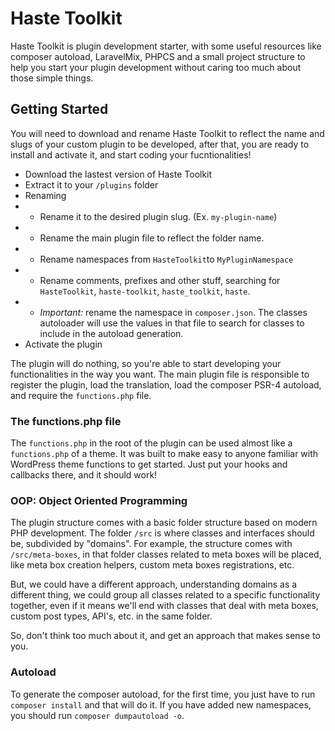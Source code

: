 # Haste Toolkit

Haste Toolkit is plugin development starter, with some useful resources like composer autoload, LaravelMix, PHPCS and a small project structure to help you start your plugin development without caring too much about those simple things.

## Getting Started

You will need to download and rename Haste Toolkit to reflect the name and slugs of your custom plugin to be developed, after that, you are ready to install and activate it, and start coding your fucntionalities!

- Download the lastest version of Haste Toolkit
- Extract it to your `/plugins` folder
- Renaming
- - Rename it to the desired plugin slug. (Ex. `my-plugin-name`)
- - Rename the main plugin file to reflect the folder name.
- - Rename namespaces from `HasteToolkit`to `MyPluginNamespace`
- - Rename comments, prefixes and other stuff, searching for `HasteToolkit`, `haste-toolkit`, `haste_toolkit`, `haste`.
- - *Important:* rename the namespace in `composer.json`. The classes autoloader will use the values in that file to search for classes to include in the autoload generation.
- Activate the plugin

The plugin will do nothing, so you're able to start developing your functionalities in the way you want. The main plugin file is responsible to register the plugin, load the translation, load the composer PSR-4 autoload, and require the `functions.php` file.

### The functions.php file
The `functions.php` in the root of the plugin can be used almost like a `functions.php` of a theme. It was built to make easy to anyone familiar with WordPress theme functions to get started. Just put your hooks and callbacks there, and it should work!

### OOP: Object Oriented Programming
The plugin structure comes with a basic folder structure based on modern PHP development. The folder `/src` is where classes and interfaces should be, subdivided by "domains". For example, the structure comes with `/src/meta-boxes`, in that folder classes related to meta boxes will be placed, like meta box creation helpers, custom meta boxes registrations, etc. 

But, we could have a different approach, understanding domains as a different thing, we could group all classes related to a specific functionality together, even if it means we'll end with classes that deal with meta boxes, custom post types, API's, etc. in the same folder.

So, don't think too much about it, and get an approach that makes sense to you.

### Autoload
To generate the composer autoload, for the first time, you just have to run `composer install` and that will do it.
If you have added new namespaces, you should run `composer dumpautoload -o`.
